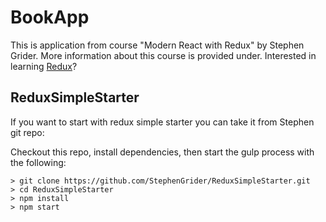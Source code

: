 # BookApp

This is application from course "Modern React with Redux" by Stephen Grider.
More information about this course is provided under.
Interested in learning [Redux](https://www.udemy.com/react-redux/)?

## ReduxSimpleStarter

If you want to start with redux simple starter you can take it from Stephen git repo:

Checkout this repo, install dependencies, then start the gulp process with the following:

```
> git clone https://github.com/StephenGrider/ReduxSimpleStarter.git
> cd ReduxSimpleStarter
> npm install
> npm start
```

